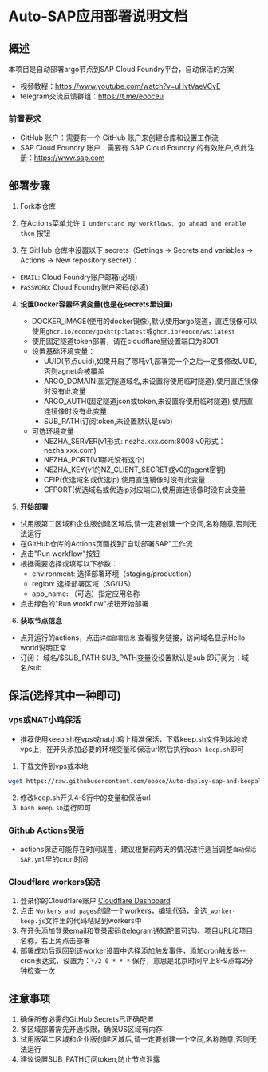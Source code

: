 # Auto-SAP应用部署说明文档

## 概述

本项目是自动部署argo节点到SAP Cloud Foundry平台，自动保活的方案
- 视频教程：https://www.youtube.com/watch?v=uHvtVaeVCvE
- telegram交流反馈群组：https://t.me/eooceu

### 前置要求
* GitHub 账户：需要有一个 GitHub 账户来创建仓库和设置工作流
* SAP Cloud Foundry 账户：需要有 SAP Cloud Foundry 的有效账户,点此注册：https://www.sap.com

## 部署步骤

1. Fork本仓库

2. 在Actions菜单允许 `I understand my workflows, go ahead and enable them` 按钮

3. 在 GitHub 仓库中设置以下 secrets（Settings → Secrets and variables → Actions → New repository secret）：
- `EMAIL`: Cloud Foundry账户邮箱(必填)
- `PASSWORD`: Cloud Foundry账户密码(必填)

4. **设置Docker容器环境变量(也是在secrets里设置)**
   - DOCKER_IMAGE(使用的docker镜像),默认使用argo隧道，直连镜像可以使用`ghcr.io/eooce/goxhttp:latest`或`ghcr.io/eooce/ws:latest`
   - 使用固定隧道token部署，请在cloudflare里设置端口为8001
   - 设置基础环境变量：
     - UUID(节点uuid),如果开启了哪吒v1,部署完一个之后一定要修改UUID,否则agnet会被覆盖
     - ARGO_DOMAIN(固定隧道域名,未设置将使用临时隧道),使用直连镜像时没有此变量
     - ARGO_AUTH(固定隧道json或token,未设置将使用临时隧道),使用直连镜像时没有此变量
     - SUB_PATH(订阅token,未设置默认是sub)
   - 可选环境变量
     - NEZHA_SERVER(v1形式: nezha.xxx.com:8008  v0形式：nezha.xxx.com)
     - NEZHA_PORT(V1哪吒没有这个)
     - NEZHA_KEY(v1的NZ_CLIENT_SECRET或v0的agent密钥)
     - CFIP(优选域名或优选ip),使用直连镜像时没有此变量
     - CFPORT(优选域名或优选ip对应端口),使用直连镜像时没有此变量

6. **开始部署**
* 试用版第二区域和企业版创建区域后,请一定要创建一个空间,名称随意,否则无法运行
* 在GitHub仓库的Actions页面找到"自动部署SAP"工作流
* 点击"Run workflow"按钮
* 根据需要选择或填写以下参数：
   - environment: 选择部署环境（staging/production）
   - region: 选择部署区域（SG/US）
   - app_name: （可选）指定应用名称
* 点击绿色的"Run workflow"按钮开始部署

6. **获取节点信息**
* 点开运行的actions，点击`详细部署信息` 查看服务链接，访问域名显示Hello world说明正常
* 订阅： 域名/$SUB_PATH    SUB_PATH变量没设置默认是sub  即订阅为：域名/sub


## 保活(选择其中一种即可)
### vps或NAT小鸡保活
- 推荐使用keep.sh在vps或nat小鸡上精准保活，下载keep.sh文件到本地或vps上，在开头添加必要的环境变量和保活url然后执行`bash keep.sh`即可
1. 下载文件到vps或本地
```bash
wget https://raw.githubusercontent.com/eooce/Auto-deploy-sap-and-keepalive/refs/heads/main/keep.sh && chmod +x keep.sh
```
2. 修改keep.sh开头4-8行中的变量和保活url
3. `bash keep.sh`运行即可


### Github Actions保活
* actions保活可能存在时间误差，建议根据前两天的情况进行适当调整`自动保活SAP.yml`里的cron时间


### Cloudflare workers保活
1. 登录你的Cloudflare账户 [Cloudflare Dashboard](https://dash.cloudflare.com)
2. 点击 `Workers and pages`创建一个workers，编辑代码，全选`_worker-keep.js`文件里的代码粘贴到workers中
3. 在开头添加登录email和登录密码(telegram通知配置可选)、项目URL和项目名称，右上角点击部署
4. 部署成功后返回到该worker设置中选择添加触发事件，添加cron触发器--cron表达式，设置为：`*/2 0 * * *` 保存，意思是北京时间早上8-9点每2分钟检查一次


## 注意事项

1. 确保所有必需的GitHub Secrets已正确配置
2. 多区域部署需先开通权限，确保US区域有内存
3. 试用版第二区域和企业版创建区域后,请一定要创建一个空间,名称随意,否则无法运行
4. 建议设置SUB_PATH订阅token,防止节点泄露
